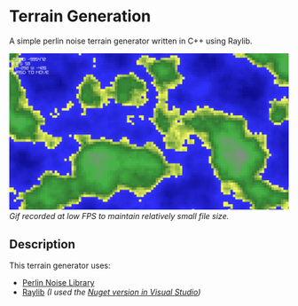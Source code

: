 # Terrain Generation

A simple perlin noise terrain generator written in C++ using Raylib.

![Preview](/preview.gif)
*Gif recorded at low FPS to maintain relatively small file size.*

## Description

This terrain generator uses:
- [Perlin Noise Library](https://github.com/Reputeless/PerlinNoise)
- [Raylib](https://github.com/raysan5/raylib) *(I used the [Nuget version in Visual Studio](https://www.nuget.org/packages/raylib/))*
